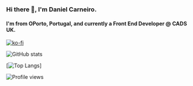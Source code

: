 ### Hi there 👋, I'm Daniel Carneiro.
#### I'm from OPorto, Portugal, and currently a Front End Developer @ CADS UK.
[![ko-fi](https://ko-fi.com/img/githubbutton_sm.svg)](https://ko-fi.com/E1E7JWJ6R)
<!--
**loonix/loonix** is a ✨ _special_ ✨ repository because its `README.md` (this file) appears on your GitHub profile.

Here are some ideas to get you started:

- 🔭 I’m currently working on migrating Ionic apps to Flutter
- 🌱 I’m currently learning Dart & Flutter
- 👯 I’m looking to collaborate on open-source projects that matter.
- 💬 Ask me about ...
- 📫 How to reach me: ask around the internet, you will find a way (or do a PR :))
- ⚡ Fun fact: I speak 4 languages
-->

![GitHub stats](https://github-readme-stats.vercel.app/api?username=loonix&show_icons=true&theme=dark)

[![Top Langs](https://github-readme-stats.vercel.app/api/top-langs/?username=loonix&theme=dark&layout=compact)]

![Profile views](https://gpvc.arturio.dev/loonix)

